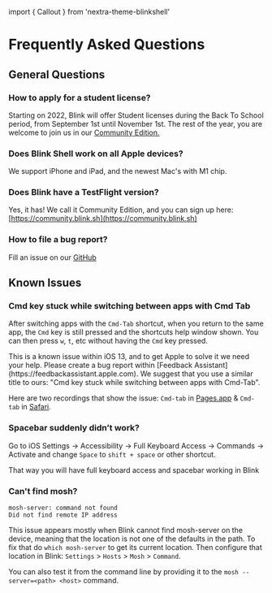 import { Callout } from 'nextra-theme-blinkshell'

# Frequently Asked Questions

## General Questions

### How to apply for a student license?
Starting on 2022, Blink will offer Student licenses during the Back To School period, from September 1st until November 1st. The rest of the year, you are welcome to join us in our [Community Edition.](https://community.blink.sh)

### Does Blink Shell work on all Apple devices?
We support iPhone and iPad, and the newest Mac's with M1 chip.

### Does Blink have a TestFlight version?
Yes, it has! We call it Community Edition, and you can sign up here: [https://community.blink.sh](https://community.blink.sh)

### How to file a bug report?
Fill an issue on our [GitHub](https://github.com/blinksh/blink/issues)

## Known Issues

### Cmd key stuck while switching between apps with Cmd Tab

After switching apps with the `Cmd-Tab` shortcut, when you return to the same app, the `Cmd` key is still pressed and the shortcuts help window shown. You can then press `w`, `t`, etc without having the `Cmd` key pressed.

<Callout>
This is a known issue within iOS 13, and to get Apple to solve it we need your help. Please create a bug report within [Feedback Assistant](https://feedbackassistant.apple.com). We suggest that you use a similar title to ours: "Cmd key stuck while switching between apps with Cmd-Tab".
</Callout>

Here are two recordings that show the issue: `Cmd-tab` in [Pages.app](https://youtu.be/x0foV_ONDmk) & `Cmd-tab` in [Safari](https://youtu.be/-7LayQvtmPQ).

### Spacebar suddenly didn’t work?

Go to iOS Settings -> Accessibility -> Full Keyboard Access -> Commands -> Activate and change `Space` to `shift + space` or other shortcut.

That way you will have full keyboard access and spacebar working in Blink

### Can't find mosh?

```
mosh-server: command not found  
Did not find remote IP address 
```
This issue appears mostly when Blink cannot find mosh-server on the device, meaning that the location is not one of the defaults in the path. To fix that do `which mosh-server` to get its current location. Then configure that location in Blink: `Settings` > `Hosts` > `Mosh` > `Command`.

You can also test it from the command line by providing it to the `mosh --server=<path> <host>` command.
